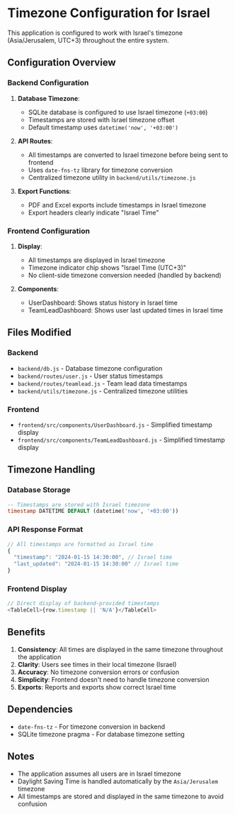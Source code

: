 # Timezone Configuration for Israel

This application is configured to work with Israel's timezone (Asia/Jerusalem, UTC+3) throughout the entire system.

## Configuration Overview

### Backend Configuration

1. **Database Timezone**: 
   - SQLite database is configured to use Israel timezone (`+03:00`)
   - Timestamps are stored with Israel timezone offset
   - Default timestamp uses `datetime('now', '+03:00')`

2. **API Routes**:
   - All timestamps are converted to Israel timezone before being sent to frontend
   - Uses `date-fns-tz` library for timezone conversion
   - Centralized timezone utility in `backend/utils/timezone.js`

3. **Export Functions**:
   - PDF and Excel exports include timestamps in Israel timezone
   - Export headers clearly indicate "Israel Time"

### Frontend Configuration

1. **Display**:
   - All timestamps are displayed in Israel timezone
   - Timezone indicator chip shows "Israel Time (UTC+3)"
   - No client-side timezone conversion needed (handled by backend)

2. **Components**:
   - UserDashboard: Shows status history in Israel time
   - TeamLeadDashboard: Shows user last updated times in Israel time

## Files Modified

### Backend
- `backend/db.js` - Database timezone configuration
- `backend/routes/user.js` - User status timestamps
- `backend/routes/teamlead.js` - Team lead data timestamps
- `backend/utils/timezone.js` - Centralized timezone utilities

### Frontend
- `frontend/src/components/UserDashboard.js` - Simplified timestamp display
- `frontend/src/components/TeamLeadDashboard.js` - Simplified timestamp display

## Timezone Handling

### Database Storage
```sql
-- Timestamps are stored with Israel timezone
timestamp DATETIME DEFAULT (datetime('now', '+03:00'))
```

### API Response Format
```javascript
// All timestamps are formatted as Israel time
{
  "timestamp": "2024-01-15 14:30:00", // Israel time
  "last_updated": "2024-01-15 14:30:00" // Israel time
}
```

### Frontend Display
```javascript
// Direct display of backend-provided timestamps
<TableCell>{row.timestamp || 'N/A'}</TableCell>
```

## Benefits

1. **Consistency**: All times are displayed in the same timezone throughout the application
2. **Clarity**: Users see times in their local timezone (Israel)
3. **Accuracy**: No timezone conversion errors or confusion
4. **Simplicity**: Frontend doesn't need to handle timezone conversion
5. **Exports**: Reports and exports show correct Israel time

## Dependencies

- `date-fns-tz` - For timezone conversion in backend
- SQLite timezone pragma - For database timezone setting

## Notes

- The application assumes all users are in Israel timezone
- Daylight Saving Time is handled automatically by the `Asia/Jerusalem` timezone
- All timestamps are stored and displayed in the same timezone to avoid confusion 